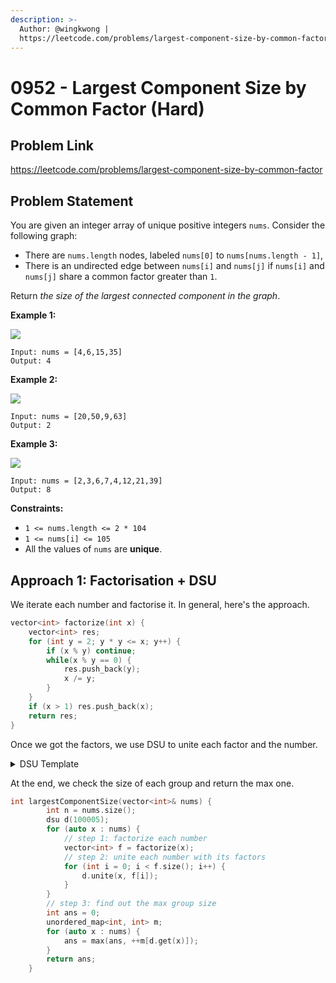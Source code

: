 ```yaml
---
description: >-
  Author: @wingkwong |
  https://leetcode.com/problems/largest-component-size-by-common-factor
---
```


# 0952 - Largest Component Size by Common Factor (Hard)

## Problem Link

https://leetcode.com/problems/largest-component-size-by-common-factor

## Problem Statement

You are given an integer array of unique positive integers `nums`. Consider the following graph:

* There are `nums.length` nodes, labeled `nums[0]` to `nums[nums.length - 1]`,
* There is an undirected edge between `nums[i]` and `nums[j]` if `nums[i]` and `nums[j]` share a common factor greater than `1`.

Return _the size of the largest connected component in the graph_.

**Example 1:**

![](https://assets.leetcode.com/uploads/2018/12/01/ex1.png)

```
Input: nums = [4,6,15,35]
Output: 4
```

**Example 2:**

![](https://assets.leetcode.com/uploads/2018/12/01/ex2.png)

```
Input: nums = [20,50,9,63]
Output: 2
```

**Example 3:**

![](https://assets.leetcode.com/uploads/2018/12/01/ex3.png)

```
Input: nums = [2,3,6,7,4,12,21,39]
Output: 8
```

**Constraints:**

* `1 <= nums.length <= 2 * 104`
* `1 <= nums[i] <= 105`
* All the values of `nums` are **unique**.

## Approach 1: Factorisation + DSU

We iterate each number and factorise it. In general, here's the approach.

```cpp
vector<int> factorize(int x) {
    vector<int> res;
    for (int y = 2; y * y <= x; y++) {
        if (x % y) continue;
        while(x % y == 0) {
            res.push_back(y);
            x /= y;
        }
    }
    if (x > 1) res.push_back(x);
    return res;
}
```

Once we got the factors, we use DSU to unite each factor and the number.

<details>

<summary>DSU Template</summary>

```cpp
class dsu {
 public:
  vector<int> root, rank, size;
  int n;
  int cnt;

  dsu(int _n) : n(_n) {
    root.resize(n);
    rank.resize(n);
    size.resize(n);
    for(int i = 0; i < n; i++) {
        root[i] = i;
        rank[i] = 1;
        size[i] = 1;
    }
    cnt = n;
  }

  inline int getCount() { return cnt; }

  inline int get(int x) { return (x == root[x] ? x : (root[x] = get(root[x]))); }

  inline bool unite(int x, int y) {
    x = get(x); y = get(y);
    if (x != y) {
        if (rank[x] > rank[y]) {
            root[y] = x;
        } else if (rank[x] < rank[y]) {
            root[x] = y;
        } else {
            root[y] = x;
            rank[x] += 1;
        }
        cnt--;
        
      return true;
    }
    return false;
  }
};
```

</details>

At the end, we check the size of each group and return the max one.

<SolutionAuthor name="@wingkwong"/>

```cpp
int largestComponentSize(vector<int>& nums) {
        int n = nums.size();
        dsu d(100005);
        for (auto x : nums) {
            // step 1: factorize each number
            vector<int> f = factorize(x);
            // step 2: unite each number with its factors
            for (int i = 0; i < f.size(); i++) {
                d.unite(x, f[i]);
            }
        }
        // step 3: find out the max group size
        int ans = 0;
        unordered_map<int, int> m;
        for (auto x : nums) {
            ans = max(ans, ++m[d.get(x)]);
        }
        return ans;
    }
```
